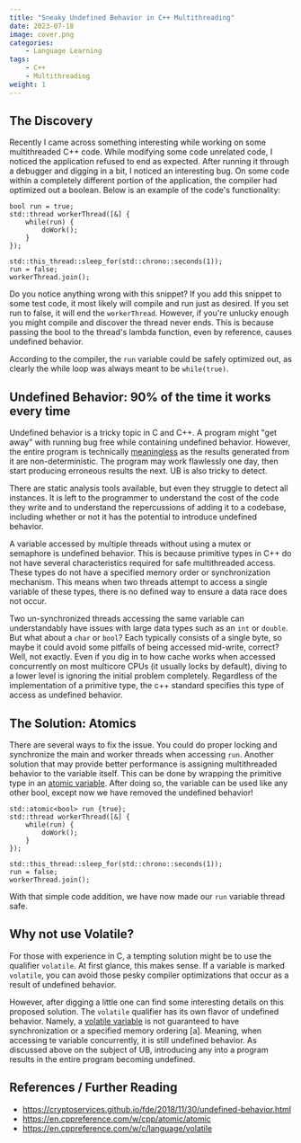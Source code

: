 ```yaml
---
title: "Sneaky Undefined Behavior in C++ Multithreading"
date: 2023-07-18
image: cover.png
categories:
    - Language Learning
tags:
    - C++
    - Multithreading
weight: 1
---
```


## The Discovery

Recently I came across something interesting while working on some multithreaded C++ code. While modifying some code unrelated code, I noticed the application refused to end as expected. After running it through a debugger and digging in a bit, I noticed an interesting bug. On some code within a completely different portion of the application, the compiler had optimized out a boolean. Below is an example of the code's functionality:

```
bool run = true;
std::thread workerThread([&] {
    while(run) {
        doWork();
    }
});

std::this_thread::sleep_for(std::chrono::seconds(1));
run = false;
workerThread.join();
```

Do you notice anything wrong with this snippet? If you add this snippet to some test code, it most likely will compile and run just as desired. If you set run to false, it will end the `workerThread`. However, if you're unlucky enough you might compile and discover the thread never ends. This is because passing the bool to the thread's lambda function, even by reference, causes undefined behavior.

According to the compiler, the `run` variable could be safely optimized out, as clearly the while loop was always meant to be `while(true)`.

## Undefined Behavior: 90% of the time it works every time

Undefined behavior is a tricky topic in C and C++. A program might "get away" with running bug free while containing undefined behavior. However, the entire program is technically [meaningless](https://cryptoservices.github.io/fde/2018/11/30/undefined-behavior.html) as the results generated from it are non-deterministic. The program may work flawlessly one day, then start producing erroneous results the next. UB is also tricky to detect. 

There are static analysis tools available, but even they struggle to detect all instances. It is left to the programmer to understand the cost of the code they write and to understand the repercussions of adding it to a codebase, including whether or not it has the potential to introduce undefined behavior.

A variable accessed by multiple threads without using a mutex or semaphore is undefined behavior. This is because primitive types in C++ do not have several characteristics required for safe multithreaded access. These types do not have a specified memory order or synchronization mechanism. This means when two threads attempt to access a single variable of these types, there is no defined way to ensure a data race does not occur.

Two un-synchronized threads accessing the same variable can understandably have issues with large data types such as an `int` or `double`. But what about a `char` or `bool`? Each typically consists of a single byte, so maybe it could avoid some pitfalls of being accessed mid-write, correct? Well, not exactly. Even if you dig in to how cache works when accessed concurrently on most multicore CPUs (it usually locks by default), diving to a lower level is ignoring the initial problem completely. Regardless of the implementation of a primitive type, the c++ standard specifies this type of access as undefined behavior.

## The Solution: Atomics

There are several ways to fix the issue. You could do proper locking and synchronize the main and worker threads when accessing `run`. Another solution that may provide better performance is assigning multithreaded behavior to the variable itself. This can be done by wrapping the primitive type in an [atomic variable](https://en.cppreference.com/w/cpp/atomic/atomic). After doing so, the variable can be used like any other bool, except now we have removed the undefined behavior!

```
std::atomic<bool> run {true};
std::thread workerThread([&] {
    while(run) {
        doWork();
    }
});

std::this_thread::sleep_for(std::chrono::seconds(1));
run = false;
workerThread.join();
```

With that simple code addition, we have now made our `run` variable thread safe.

## Why not use Volatile?

For those with experience in C, a tempting solution might be to use the qualifier `volatile`. At first glance, this makes sense. If a variable is marked `volatile`, you can avoid those pesky compiler optimizations that occur as a result of undefined behavior.

However, after digging a little one can find some interesting details on this proposed solution. The `volatile` qualifier has its own flavor of undefined behavior. Namely, a [volatile variable](https://en.cppreference.com/w/c/language/volatile) is not guaranteed to have synchronization or a specified memory ordering [a]. Meaning, when accessing te variable concurrently, it is still undefined behavior. As discussed above on the subject of UB, introducing any into a program results in the entire program becoming undefined.

## References / Further Reading
- https://cryptoservices.github.io/fde/2018/11/30/undefined-behavior.html
- https://en.cppreference.com/w/cpp/atomic/atomic
- https://en.cppreference.com/w/c/language/volatile
